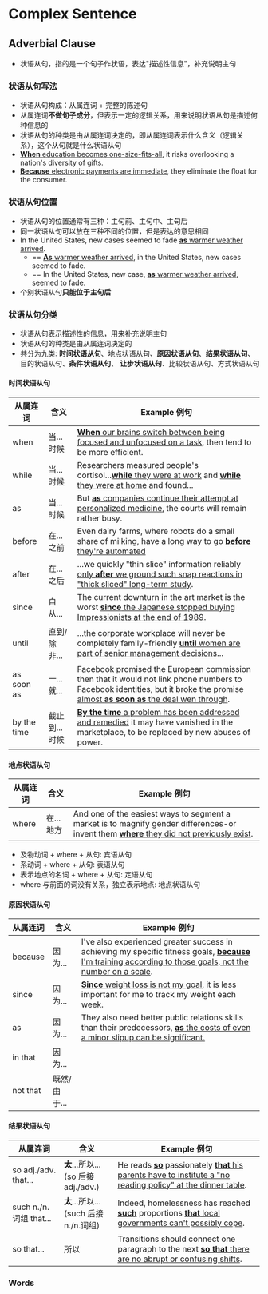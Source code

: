 # Complex Sentence

## Adverbial Clause

- 状语从句，指的是一个句子作状语，表达"描述性信息"，补充说明主句

### 状语从句写法

- 状语从句构成：从属连词 + 完整的陈述句
- 从属连词**不做句子成分**，但表示一定的逻辑关系，用来说明状语从句是描述何种信息的
- 状语从句的种类是由从属连词决定的，即从属连词表示什么含义（逻辑关系），这个从句就是什么状语从句
- <ins>**When** education becomes one-size-fits-all</ins>, it risks overlooking a nation's diversity of gifts.
- <ins>**Because** electronic payments are immediate</ins>, they eliminate the float for the consumer.

### 状语从句位置

- 状语从句的位置通常有三种：主句前、主句中、主句后
- 同一状语从句可以放在三种不同的位置，但是表达的意思相同
- In the United States, new cases seemed to fade <ins>**as** warmer weather arrived</ins>.
    - == <ins>**As** warmer weather arrived</ins>, in the United States, new cases seemed to fade.
    - == In the United States, new case, <ins>**as** warmer weather arrived</ins>, seemed to fade.
- 个别状语从句**只能位于主句后**

### 状语从句分类

- 状语从句表示描述性的信息，用来补充说明主句
- 状语从句的种类是由从属连词决定的
- 共分为九类: **时间状语从句**、地点状语从句、**原因状语从句**、**结果状语从句**、目的状语从句、**条件状语从句**、
  **让步状语从句**、比较状语从句、方式状语从句

#### 时间状语从句

| 从属连词        | 含义       | Example 例句                                                                                                                                                                                  |
|-------------|----------|---------------------------------------------------------------------------------------------------------------------------------------------------------------------------------------------|
| when        | 当...时候   | <ins>**When** our brains switch between being focused and unfocused on a task</ins>, then tend to be more efficient.                                                                        | 
| while       | 当...时候   | Researchers measured people's cortisol...<ins>**while** they were at work</ins> and <ins>**while** they were at home</ins> and found...                                                     | 
| as          | 当...时候   | But <ins>**as** companies continue their attempt at personalized medicine</ins>, the courts will remain rather busy.                                                                        |
| before      | 在...之前   | Even dairy farms, where robots do a small share of milking, have a long way to go <ins>**before** they're automated</ins>                                                                   |
| after       | 在...之后   | ...we quickly "thin slice" information reliably <ins>only **after** we ground such snap reactions in "thick sliced" long-term study</ins>.                                                  |
| since       | 自从...    | The current downturn in the art market is the worst <ins>**since** the Japanese stopped buying Impressionists at the end of 1989</ins>.                                                     |
| until       | 直到/除非... | ...the corporate workplace will never be completely family-friendly <ins>**until** women are part of senior management decisions</ins>...                                                   |
| as soon as  | 一...就... | Facebook promised the European commission then that it would not link phone numbers to Facebook identities, but it broke the promise <ins>almost **as soon as** the deal wen through</ins>. |
| by the time | 截止到...时候 | <ins>**By the time** a problem has been addressed and remedied</ins> it may have vanished in the marketplace, to be replaced by new abuses of power.                                        |

#### 地点状语从句

| 从属连词  | 含义     | Example 例句                                                                                                                                          |
|-------|--------|-----------------------------------------------------------------------------------------------------------------------------------------------------|
| where | 在...地方 | And one of the easiest ways to segment a market is to magnify gender differences-or invent them <ins>**where** they did not previously exist</ins>. |

- 及物动词 + where + 从句: 宾语从句
- 系动词 + where + 从句: 表语从句
- 表示地点的名词 + where + 从句: 定语从句
- where 与前面的词没有关系，独立表示地点: 地点状语从句

#### 原因状语从句

| 从属连词     | 含义       | Example 例句                                                                                                                                                          |
|----------|----------|---------------------------------------------------------------------------------------------------------------------------------------------------------------------|
| because  | 因为...    | I've also experienced greater success in achieving my specific fitness goals, <ins>**because** I'm training according to those goals, not the number on a scale</ins>. |
| since    | 因为...    | <ins>**Since** weight loss is not my goal</ins>, it is less important for me to track my weight each week.                                                          |
| as       | 因为...    | They also need better public relations skills than their predecessors, <ins>**as** the costs of even a minor slipup can be significant.                             |
| in that  | 因为...    |                                                                                                                                                                     |
| not that | 既然/由于... |                                                                                                                                                                     |

#### 结果状语从句

| 从属连词                 | 含义                                | Example 例句                                                                                                                           |
|----------------------|-----------------------------------|--------------------------------------------------------------------------------------------------------------------------------------|
| so adj./adv. that... | **太**...所以...<br>(so 后接adj./adv.) | He reads <ins>**so**</ins> passionately <ins>**that** his parents have to institute a "no reading policy" at the dinner table</ins>. |
| such n./n.词组 that... | **太**...所以...<br>(such 后接n./n.词组) | Indeed, homelessness has reached <ins>**such**</ins> proportions <ins>**that** local governments can't possibly cope</ins>.          |
| so that...           | 所以                                | Transitions should connect one paragraph to the next <ins>**so that** there are no abrupt or confusing shifts</ins>.                 |

### Words
